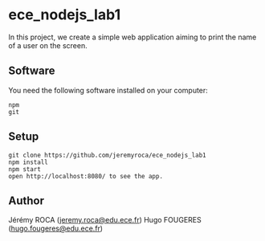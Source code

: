 # ece_nodejs_lab1

In this project, we create a simple web application aiming to print the name of a user on the screen.

## Software

You need the following software installed on your computer:
```
npm
git
```

## Setup

```
git clone https://github.com/jeremyroca/ece_nodejs_lab1
npm install
npm start
open http://localhost:8080/ to see the app.
```

## Author
Jérémy ROCA (jeremy.roca@edu.ece.fr)
Hugo FOUGERES (hugo.fougeres@edu.ece.fr)
